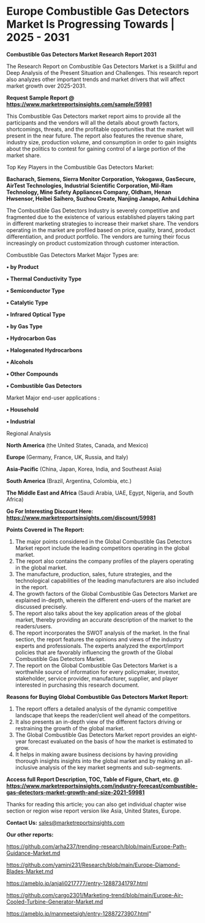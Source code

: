  # Europe Combustible Gas Detectors Market Is Progressing Towards | 2025 - 2031

<strong>Combustible Gas Detectors Market Research Report 2031</strong>

The Research Report on Combustible Gas Detectors Market is a Skillful and Deep Analysis of the Present Situation and Challenges. This research report also analyzes other important trends and market drivers that will affect market growth over 2025-2031.

<strong>Request Sample Report @ <a href=https://www.marketreportsinsights.com/sample/59981>https://www.marketreportsinsights.com/sample/59981</a></strong>

This Combustible Gas Detectors market report aims to provide all the participants and the vendors will all the details about growth factors, shortcomings, threats, and the profitable opportunities that the market will present in the near future. The report also features the revenue share, industry size, production volume, and consumption in order to gain insights about the politics to contest for gaining control of a large portion of the market share.

Top Key Players in the Combustible Gas Detectors Market:

<strong>Bacharach, Siemens, Sierra Monitor Corporation, Yokogawa, GasSecure, AirTest Technologies, Industrial Scientific Corporation, Mil-Ram Technology, Mine Safety Appliances Company, Oldham, Henan Hwsensor, Heibei Saihero, Suzhou Create, Nanjing Janapo, Anhui Ldchina</strong>

The Combustible Gas Detectors Industry is severely competitive and fragmented due to the existence of various established players taking part in different marketing strategies to increase their market share. The vendors operating in the market are profiled based on price, quality, brand, product differentiation, and product portfolio. The vendors are turning their focus increasingly on product customization through customer interaction.

Combustible Gas Detectors Market Major Types are:

<strong>• by Product

• Thermal Conductivity Type

• Semiconductor Type

• Catalytic Type

• Infrared Optical Type

• by Gas Type

• Hydrocarbon Gas

• Halogenated Hydrocarbons

• Alcohols

• Other Compounds

• Combustible Gas Detectors</strong>

Market Major end-user applications :

<strong>• Household

• Industrial</strong>

Regional Analysis

</u><strong><b>North America</b></strong> (the United States, Canada, and Mexico)

<strong><b>Europe </b></strong>(Germany, France, UK, Russia, and Italy)

<strong><b>Asia-Pacific</b></strong> (China, Japan, Korea, India, and Southeast Asia)

<strong><b>South America</b></strong> (Brazil, Argentina, Colombia, etc.)

<strong><b>The Middle East and Africa</b></strong> (Saudi Arabia, UAE, Egypt, Nigeria, and South Africa)

<strong>Go For Interesting Discount Here: <a href=https://www.marketreportsinsights.com/discount/59981>https://www.marketreportsinsights.com/discount/59981</a></strong>

<strong>Points Covered in The Report:</strong>
<ol>
  <li>The major points considered in the Global Combustible Gas Detectors Market report include the leading competitors operating in the global market.</li>
  <li>The report also contains the company profiles of the players operating in the global market.</li>
  <li>The manufacture, production, sales, future strategies, and the technological capabilities of the leading manufacturers are also included in the report.</li>
  <li>The growth factors of the Global Combustible Gas Detectors Market are explained in-depth, wherein the different end-users of the market are discussed precisely.</li>
  <li>The report also talks about the key application areas of the global market, thereby providing an accurate description of the market to the readers/users.</li>
  <li>The report incorporates the SWOT analysis of the market. In the final section, the report features the opinions and views of the industry experts and professionals. The experts analyzed the export/import policies that are favorably influencing the growth of the Global Combustible Gas Detectors Market.</li>
  <li>The report on the Global Combustible Gas Detectors Market is a worthwhile source of information for every policymaker, investor, stakeholder, service provider, manufacturer, supplier, and player interested in purchasing this research document.</li>
</ol>
<strong>Reasons for Buying Global Combustible Gas Detectors Market Report:</strong>

<ol>
  <li>The report offers a detailed analysis of the dynamic competitive landscape that keeps the reader/client well ahead of the competitors.</li>
  <li>It also presents an in-depth view of the different factors driving or restraining the growth of the global market.</li>
  <li>The Global Combustible Gas Detectors Market report provides an eight-year forecast evaluated on the basis of how the market is estimated to grow.</li>
  <li>It helps in making aware business decisions by having providing thorough insights insights into the global market and by making an all-inclusive analysis of the key market segments and sub-segments.</li>
</ol>
<strong>Access full Report Description, TOC, Table of Figure, Chart, etc. @ <a href=https://www.marketreportsinsights.com/industry-forecast/combustible-gas-detectors-market-growth-and-size-2021-59981>https://www.marketreportsinsights.com/industry-forecast/combustible-gas-detectors-market-growth-and-size-2021-59981</a></strong>


Thanks for reading this article; you can also get individual chapter wise section or region wise report version like Asia, United States, Europe.

<strong>Contact Us:</strong>
sales@marketreportsinsights.com

<strong>Our other reports:</strong>

<a href=https://github.com/arha237/trending-research/blob/main/Europe-Path-Guidance-Market.md>https://github.com/arha237/trending-research/blob/main/Europe-Path-Guidance-Market.md</a>

<a href=https://github.com/yamini231/Research/blob/main/Europe-Diamond-Blades-Market.md>https://github.com/yamini231/Research/blob/main/Europe-Diamond-Blades-Market.md</a>

<a href=https://ameblo.jp/anjali0217777/entry-12887341797.html>https://ameblo.jp/anjali0217777/entry-12887341797.html</a>

<a href=https://github.com/cargo2301/Marketing-trend/blob/main/Europe-Air-Cooled-Turbine-Generator-Market.md>https://github.com/cargo2301/Marketing-trend/blob/main/Europe-Air-Cooled-Turbine-Generator-Market.md</a>

<a href=https://ameblo.jp/manmeetsigh/entry-12887273907.html>https://ameblo.jp/manmeetsigh/entry-12887273907.html</a>"

